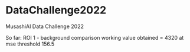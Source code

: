 # DataChallenge2022
MusashiAI Data Challenge 2022


So far:
ROI 1 - background comparison working
value obtained = 4320 at mse threshold 156.5
